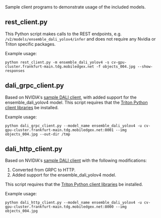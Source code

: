 Sample client programs to demonstrate usage of the included models.


## rest_client.py
This Python script makes calls to the REST endpoints, e.g. `/v2/models/ensemble_dali_yolov4/infer` and does not require any Nvidia or Triton specific packages.

Example usage:

```
python rest_client.py -m ensemble_dali_yolov4 -s cv-gpu-cluster.frankfurt-main.tdg.mobiledgex.net -f objects_004.jpg --show-responses
```

## dali_grpc_client.py
Based on NVIDIA's [sample DALI client](https://github.com/triton-inference-server/dali_backend/blob/main/client/dali_grpc_client.py), with added support for the ensemble_dali_yolov4 model. This script requires that the [Triton Python client libraries](https://github.com/bytedance/triton-inference-server/blob/master/docs/client_libraries.md#download-using-python-package-installer-pip) be installed.

Example usage:

```
python dali_grpc_client.py --model_name ensemble_dali_yolov4 -u cv-gpu-cluster.frankfurt-main.tdg.mobiledgex.net:8001 --img objects_004.jpg --out-dir /tmp
```

## dali_http_client.py
Based on NVIDIA's [sample DALI client](https://github.com/triton-inference-server/dali_backend/blob/main/client/dali_grpc_client.py) with the following modifications:

1. Converted from GRPC to HTTP.
1. Added support for the ensemble_dali_yolov4 model.

This script requires that the [Triton Python client libraries](https://github.com/bytedance/triton-inference-server/blob/master/docs/client_libraries.md#download-using-python-package-installer-pip) be installed.

Example usage:

```
python dali_http_client.py --model_name ensemble_dali_yolov4 -u cv-gpu-cluster.frankfurt-main.tdg.mobiledgex.net:8000 --img objects_004.jpg
```
